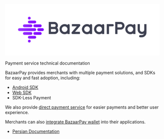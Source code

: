 <p style="text-align:center;">
  <img src="./assets/bazaarpay-logo-eng.png" alt="BazaarPay Logo"/>
</p>

Payment service technical documentation

BazaarPay provides merchants with multiple payment solutions, and SDKs for easy and fast adoption, including:

- [Android SDK](https://github.com/cafebazaar/BazaarPay)
- [Web SDK](https://www.npmjs.com/package/@cafebazaar/payment-sdk)
- SDK-Less Payment

We also provide [direct payment service](./persian_docs/DirectPay.md) for easier payments and better user experience.

Merchants can also [integrate BazaarPay wallet](./persian_docs/Wallet.md) into their applications.

- [Persian Documentation](./persian_docs/README.md)
